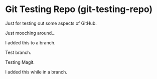 # Git Testing Repo (git-testing-repo)

Just for testing out some aspects of GitHub.

Just mooching around...

I added this to a branch.

Test branch.

Testing Magit.

I added this while in a branch.
